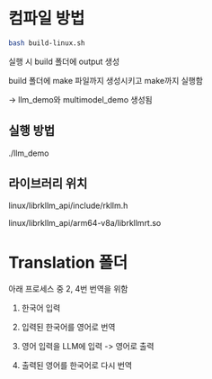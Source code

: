 # 컴파일 방법

```bash
bash build-linux.sh
```
실행 시 build 폴더에 output 생성

build 폴더에 make 파일까지 생성시키고 make까지 실행함

->  llm_demo와 multimodel_demo 생성됨

## 실행 방법
./llm_demo


## 라이브러리 위치
linux/librkllm_api/include/rkllm.h

linux/librkllm_api/arm64-v8a/librkllmrt.so

# Translation 폴더
아래 프로세스 중 2, 4번 번역을 위함

1. 한국어 입력
   
3. 입력된 한국어를 영어로 번역
   
5. 영어 입력을 LLM에 입력 -> 영어로 출력
   
7. 출력된 영어를 한국어로 다시 번역
